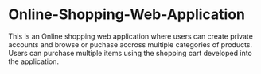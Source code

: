 # Online-Shopping-Web-Application
This is an Online shopping web application where users can create private accounts and browse or puchase accross multiple categories of products. Users can purchase multiple items using the shopping cart developed into the application.
